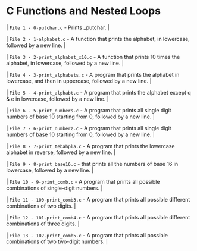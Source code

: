 # C Functions and Nested Loops


| `File 1 - 0-putchar.c` - Prints _putchar. |

| `File 2 - 1-alphabet.c` - A function that prints the alphabet, in lowercase, followed by a new line. |

| `File 3 - 2-print_alphabet_x10.c` - A function that prints 10 times the alphabet, in lowercase, followed by a new line. |

| `File 4 - 3-print_alphabets.c` - A program that prints the alphabet in lowercase, and then in uppercase, followed by a new line. |

| `File 5 - 4-print_alphabt.c` - A program that prints the alphabet except q & e in lowercase, followed by a new line. |

| `File 6 - 5-print_numbers.c` - A program that prints all single digit numbers of base 10 starting from 0, followed by a new line. |

| `File 7 - 6-print_numberz.c` - A program that prints all single digit numbers of base 10 starting from 0, followed by a new line. |

| `File 8 - 7-print_tebahpla.c` - A program that prints the lowercase alphabet in reverse, followed by a new line. |

| `File 9 - 8-print_base16.c` - that prints all the numbers of base 16 in lowercase, followed by a new line. |

| `File 10 - 9-print_comb.c` - A program that prints all possible combinations of single-digit numbers. |

| `File 11 - 100-print_comb3.c` - A program that prints all possible different combinations of two digits. |

| `File 12 - 101-print_comb4.c` - A program that prints all possible different combinations of three digits. |

| `File 13 - 102-print_comb5.c` - A program that prints all possible combinations of two two-digit numbers. |
